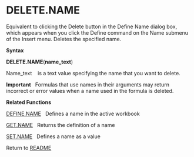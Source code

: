 # DELETE.NAME

Equivalent to clicking the Delete button in the Define Name dialog box,
which appears when you click the Define command on the Name submenu of
the Insert menu. Deletes the specified name.

**Syntax**

**DELETE.NAME**(**name\_text**)

Name\_text&nbsp;&nbsp;&nbsp;&nbsp;is a text value specifying the name
that you want to delete.

**Important**&nbsp;&nbsp;&nbsp;Formulas that use names in their
arguments may return incorrect or error values when a name used in the
formula is deleted.

**Related Functions**

[DEFINE.NAME](DEFINE.NAME.md)&nbsp;&nbsp;&nbsp;Defines a name in the active workbook

[GET.NAME](GET.NAME.md)&nbsp;&nbsp;&nbsp;Returns the definition of a name

[SET.NAME](SET.NAME.md)&nbsp;&nbsp;&nbsp;Defines a name as a value



Return to [README](README.md#D)

